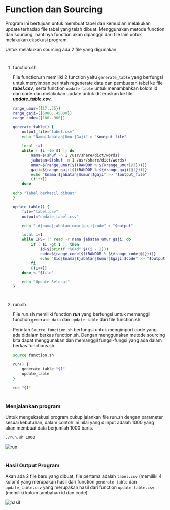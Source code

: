 # Function dan Sourcing
Program ini bertujuan untuk membuat tabel dan kemudian melakukan update terhadap file tabel yang telah dibuat. Menggunakan metode function dan sourcing, nantinya function akan dipanggil dari file lain untuk melakukan eksekusi program.

Untuk melakukan sourcing ada 2 file yang digunakan. 
#
1. function.sh

    File function.sh memiliki 2 function yaitu `generate_table` yang berfungsi untuk menyimpan perintah regenerate data dan pembuatan tabel ke file ***tabel.csv***, serta function `update table` untuk menambahkan kolom id dan code dan melakukan update untuk di teruskan ke file ***update_table.csv***.
    ```sh
    range_umur=({17..35})
    range_gaji=({5000..45000})
    range_code=({100..900})

    generate_table() {
        output_file="tabel.csv"
        echo "Nama|Jabatan|Umur|Gaji" > "$output_file"
        
        local i=1
        while [ $i -le $1 ]; do
            nama=$(shuf -n 1 /usr/share/dict/words)
            jabatan=$(shuf -n 1 /usr/share/dict/words)
            umur=${range_umur[$((RANDOM % ${#range_umur[@]}))]}
            gaji=${range_gaji[$((RANDOM % ${#range_gaji[@]}))]}
            echo "$nama|$jabatan|$umur|$gaji" >> "$output_file"
            ((i++))
        done

    echo "Tabel berhasil dibuat"
    }

    update_table() {
        file="tabel.csv"
        output="update_tabel.csv"

        echo "id|nama|jabatan|umur|gaji|code" > "$output"

        local i=1
        while IFS='|' read -r nama jabatan umur gaji; do
            if [ $i -gt 1 ]; then
                id=$(printf "%04d" $((i - 1)))
                code=${range_code[$((RANDOM % ${#range_code[@]}))]}
                echo "$id|$nama|$jabatan|$umur|$gaji|$code" >> "$output"
            fi
            ((i++))
        done < "$file"

        echo "Update Selesai"
    }

    ```    
#
2. run.sh 
    
    File run.sh memiliki function ***run*** yang berfungsi untuk memanggil function `generate data` dan `update table` dari file function.sh. 
    
    Perintah `Source function.sh` berfungsi untuk mengimport code yang ada didalam berkas function.sh. Dengan menggunakan metode sourcing kita dapat menggunakan dan memanggil fungsi-fungsi yang ada dalam berkas functions.sh.
    ```sh
    source function.sh

    run() {
        generate_table "$1"
        update_table
    }

    run "$1"
    ```

#
### Menjalankan program
Untuk mengeksekusi program cukup jalankan file run.sh dengan parameter sesuai kebutuhan, dalam contoh ini nilai yang diinput adalah 1000 yang akan membuat data berjumlah 1000 baris.

```sh
./run.sh 1000
```

![run](https://iili.io/HyO8Swl.png)

#
### Hasil Output Program
Akan ada 2 file baru yang dibuat, file pertama adalah `tabel.csv` (memiliki 4 kolom) yang merupakan hasil dari function `generate table`  dan `update_table.csv` yang merupakan hasil dari function `update table.csv` (memiliki kolom tambahan id dan code).

![hasil](https://iili.io/HyO8Ut2.png)